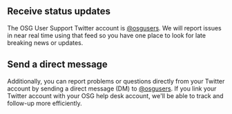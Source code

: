 [title]: - "Communicate with us via Twitter"

## Receive status updates

The OSG User Support Twitter account is
[@osgusers](http://twitter.com/osgusers).  We will report issues in
near real time using that feed so you have one place to look for late
breaking news or updates.

## Send a direct message

Additionally, you can report problems or questions directly
from your Twitter account by sending a direct message (DM) to
[@osgusers](http://twitter.com/osgusers).  If you link your Twitter
account with your OSG help desk account, we'll be able to track and
follow-up more efficiently.

